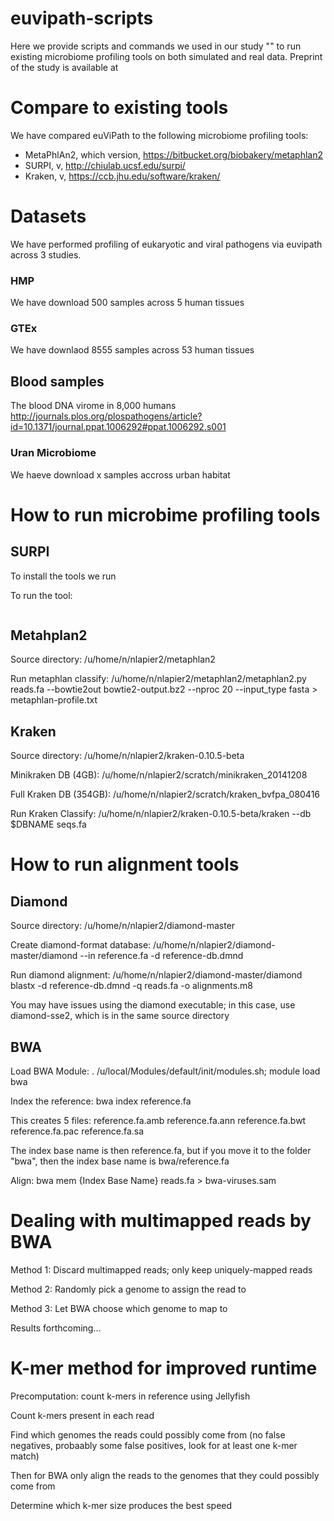 # euvipath-scripts


Here we provide scripts and commands we used in our study "" to run existing microbiome profiling tools on both simulated and real data. Preprint of the study is available at 

# Compare to existing tools

We have compared euViPath to the following microbiome profiling tools:
* MetaPhlAn2, which version, https://bitbucket.org/biobakery/metaphlan2
* SURPI, v, http://chiulab.ucsf.edu/surpi/
* Kraken, v, https://ccb.jhu.edu/software/kraken/


# Datasets

We have performed profiling of eukaryotic and viral pathogens via euvipath across 3 studies.

### HMP

We have download 500 samples across 5 human tissues
### GTEx
We have downlaod 8555 samples across 53 human tissues
## Blood samples
The blood DNA virome in 8,000 humans
http://journals.plos.org/plospathogens/article?id=10.1371/journal.ppat.1006292#ppat.1006292.s001
### Uran Microbiome
We haeve download x samples accross urban habitat


# How to run microbime profiling tools 

## SURPI
To install the tools we run 

To run the tool:

```
```

## Metahplan2
Source directory: /u/home/n/nlapier2/metaphlan2

Run metaphlan classify: /u/home/n/nlapier2/metaphlan2/metaphlan2.py reads.fa --bowtie2out bowtie2-output.bz2 --nproc 20 --input\_type fasta > metaphlan-profile.txt

## Kraken
Source directory: /u/home/n/nlapier2/kraken-0.10.5-beta

Minikraken DB (4GB): /u/home/n/nlapier2/scratch/minikraken\_20141208

Full Kraken DB (354GB): /u/home/n/nlapier2/scratch/kraken\_bvfpa\_080416

Run Kraken Classify: /u/home/n/nlapier2/kraken-0.10.5-beta/kraken --db $DBNAME seqs.fa


# How to run alignment tools

## Diamond
Source directory: /u/home/n/nlapier2/diamond-master

Create diamond-format database: /u/home/n/nlapier2/diamond-master/diamond --in reference.fa -d reference-db.dmnd

Run diamond alignment: /u/home/n/nlapier2/diamond-master/diamond blastx -d reference-db.dmnd -q reads.fa -o alignments.m8

You may have issues using the diamond executable; in this case, use diamond-sse2, which is in the same source directory

## BWA
Load BWA Module: . /u/local/Modules/default/init/modules.sh; module load bwa

Index the reference: bwa index reference.fa

This creates 5 files: reference.fa.amb reference.fa.ann reference.fa.bwt reference.fa.pac reference.fa.sa

The index base name is then reference.fa, but if you move it to the folder "bwa", then the index base name is bwa/reference.fa

Align: bwa mem {Index Base Name} reads.fa > bwa-viruses.sam


# Dealing with multimapped reads by BWA

Method 1: Discard multimapped reads; only keep uniquely-mapped reads

Method 2: Randomly pick a genome to assign the read to

Method 3: Let BWA choose which genome to map to

Results forthcoming...


# K-mer method for improved runtime

Precomputation: count k-mers in reference using Jellyfish

Count k-mers present in each read

Find which genomes the reads could possibly come from (no false negatives, probaably some false positives, look for at least one k-mer match)

Then for BWA only align the reads to the genomes that they could possibly come from

Determine which k-mer size produces the best speed
